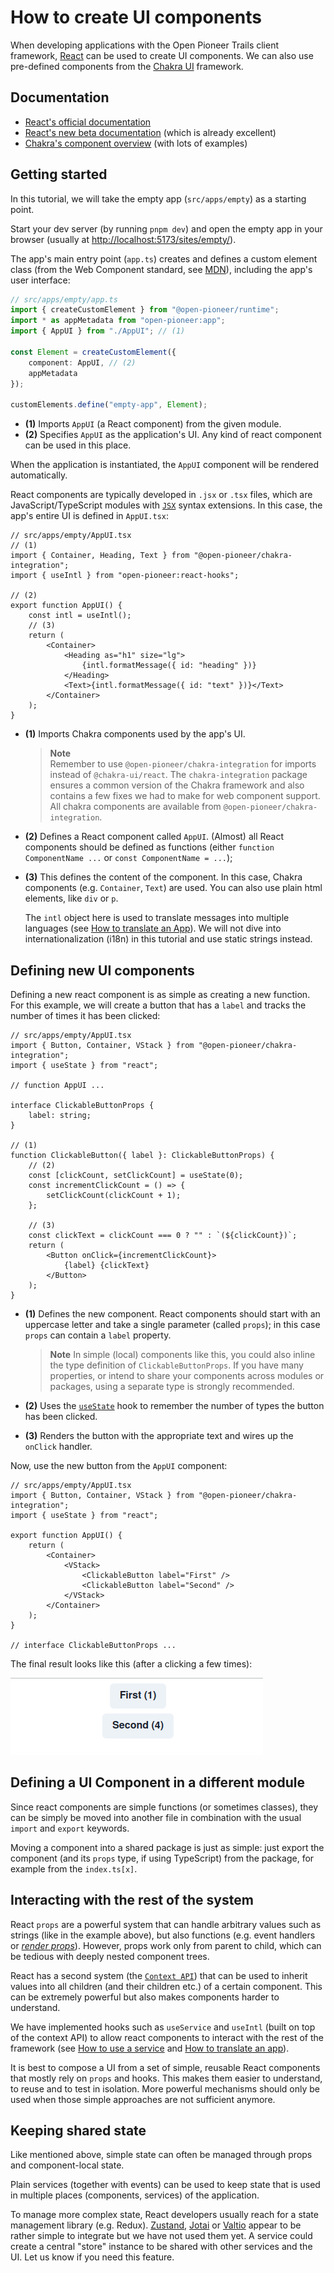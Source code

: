# How to create UI components

When developing applications with the Open Pioneer Trails client framework, [React](https://reactjs.org/) can be used to create UI components.
We can also use pre-defined components from the [Chakra UI](https://chakra-ui.com/) framework.

## Documentation

-   [React's official documentation](https://reactjs.org/docs/getting-started.html)
-   [React's new beta documentation](https://beta.reactjs.org/learn) (which is already excellent)
-   [Chakra's component overview](https://chakra-ui.com/docs/components) (with lots of examples)

## Getting started

In this tutorial, we will take the empty app (`src/apps/empty`) as a starting point.

Start your dev server (by running `pnpm dev`) and open the empty app in your browser (usually at <http://localhost:5173/sites/empty/>).

The app's main entry point (`app.ts`) creates and defines a custom element class (from the Web Component standard, see [MDN](https://developer.mozilla.org/en-US/docs/Web/Web_Components/Using_custom_elements)), including the app's user interface:

```ts
// src/apps/empty/app.ts
import { createCustomElement } from "@open-pioneer/runtime";
import * as appMetadata from "open-pioneer:app";
import { AppUI } from "./AppUI"; // (1)

const Element = createCustomElement({
    component: AppUI, // (2)
    appMetadata
});

customElements.define("empty-app", Element);
```

-   **(1)**
    Imports `AppUI` (a React component) from the given module.
-   **(2)**
    Specifies `AppUI` as the application's UI. Any kind of react component can be used in this place.

When the application is instantiated, the `AppUI` component will be rendered automatically.

React components are typically developed in `.jsx` or `.tsx` files, which are JavaScript/TypeScript modules with [`JSX`](https://beta.reactjs.org/learn/writing-markup-with-jsx) syntax extensions.
In this case, the app's entire UI is defined in `AppUI.tsx`:

```tsx
// src/apps/empty/AppUI.tsx
// (1)
import { Container, Heading, Text } from "@open-pioneer/chakra-integration";
import { useIntl } from "open-pioneer:react-hooks";

// (2)
export function AppUI() {
    const intl = useIntl();
    // (3)
    return (
        <Container>
            <Heading as="h1" size="lg">
                {intl.formatMessage({ id: "heading" })}
            </Heading>
            <Text>{intl.formatMessage({ id: "text" })}</Text>
        </Container>
    );
}
```

-   **(1)**
    Imports Chakra components used by the app's UI.

    > **Note**  
    > Remember to use `@open-pioneer/chakra-integration` for imports instead of `@chakra-ui/react`.
    > The `chakra-integration` package ensures a common version of the Chakra framework and also contains a few fixes we had to make for web component support.
    > All chakra components are available from `@open-pioneer/chakra-integration`.

-   **(2)**
    Defines a React component called `AppUI`.
    (Almost) all React components should be defined as functions (either `function ComponentName ...` or `const ComponentName = ...`);

-   **(3)**
    This defines the content of the component.
    In this case, Chakra components (e.g. `Container`, `Text`) are used.
    You can also use plain html elements, like `div` or `p`.

    The `intl` object here is used to translate messages into multiple languages (see [How to translate an App](HowToTranslateAnApp.md)). We will not dive into internationalization (i18n) in this tutorial and use static strings instead.

## Defining new UI components

Defining a new react component is as simple as creating a new function.
For this example, we will create a button that has a `label` and tracks the number of times it has been clicked:

```tsx
// src/apps/empty/AppUI.tsx
import { Button, Container, VStack } from "@open-pioneer/chakra-integration";
import { useState } from "react";

// function AppUI ...

interface ClickableButtonProps {
    label: string;
}

// (1)
function ClickableButton({ label }: ClickableButtonProps) {
    // (2)
    const [clickCount, setClickCount] = useState(0);
    const incrementClickCount = () => {
        setClickCount(clickCount + 1);
    };

    // (3)
    const clickText = clickCount === 0 ? "" : `(${clickCount})`;
    return (
        <Button onClick={incrementClickCount}>
            {label} {clickText}
        </Button>
    );
}
```

-   **(1)**
    Defines the new component.
    React components should start with an uppercase letter and take a single parameter (called `props`); in this case `props` can contain a `label` property.

    > **Note**
    > In simple (local) components like this, you could also inline the type definition of `ClickableButtonProps`.
    > If you have many properties, or intend to share your components across modules or packages, using a separate type is strongly recommended.

-   **(2)**
    Uses the [`useState`](https://beta.reactjs.org/reference/react/useState) hook to remember the number of types the button has been clicked.

-   **(3)**
    Renders the button with the appropriate text and wires up the `onClick` handler.

Now, use the new button from the `AppUI` component:

```tsx
// src/apps/empty/AppUI.tsx
import { Button, Container, VStack } from "@open-pioneer/chakra-integration";
import { useState } from "react";

export function AppUI() {
    return (
        <Container>
            <VStack>
                <ClickableButton label="First" />
                <ClickableButton label="Second" />
            </VStack>
        </Container>
    );
}

// interface ClickableButtonProps ...
```

The final result looks like this (after a clicking a few times):

![Buttons with click count](HowToCreateUiComponents_Buttons.png)

## Defining a UI Component in a different module

Since react components are simple functions (or sometimes classes), they can be simply be moved into another file in combination with the usual `import` and `export` keywords.

Moving a component into a shared package is just as simple: just export the component (and its `props` type, if using TypeScript) from the package, for example from the `index.ts[x]`.

## Interacting with the rest of the system

React `props` are a powerful system that can handle arbitrary values such as strings (like in the example above), but also functions (e.g. event handlers or [_render props_](https://beta.reactjs.org/reference/react/cloneElement#passing-data-with-a-render-prop)).
However, props work only from parent to child, which can be tedious with deeply nested component trees.

React has a second system (the [`Context API`](https://beta.reactjs.org/reference/react/useContext)) that can be used to inherit values into all children (and their children etc.) of a certain component.
This can be extremely powerful but also makes components harder to understand.

We have implemented hooks such as `useService` and `useIntl` (built on top of the context API) to allow react components to interact with the rest of the framework (see [How to use a service](HowToUseAService.md) and [How to translate an app](HowToTranslateAnApp.md)).

It is best to compose a UI from a set of simple, reusable React components that mostly rely on `props` and hooks.
This makes them easier to understand, to reuse and to test in isolation.
More powerful mechanisms should only be used when those simple approaches are not sufficient anymore.

## Keeping shared state

Like mentioned above, simple state can often be managed through props and component-local state.

Plain services (together with events) can be used to keep state that is used in multiple places (components, services) of the application.

To manage more complex state, React developers usually reach for a state management library (e.g. Redux).
[Zustand](https://github.com/pmndrs/zustand), [Jotai](https://jotai.org/) or [Valtio](https://github.com/pmndrs/valtio) appear to be rather simple to integrate but we have not used them yet.
A service could create a central "store" instance to be shared with other services and the UI.
Let us know if you need this feature.
